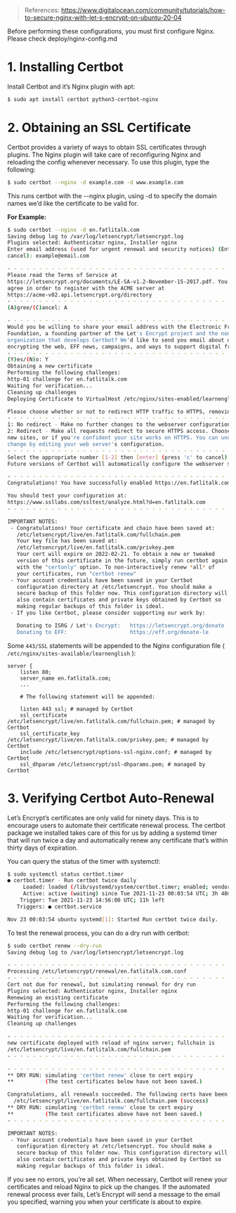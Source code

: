 > References:
> https://www.digitalocean.com/community/tutorials/how-to-secure-nginx-with-let-s-encrypt-on-ubuntu-20-04

Before performing these configurations, you must first configure Nginx.
Please check deploy/nginx-config.md

# 1. Installing Certbot

Install Certbot and it’s Nginx plugin with apt:
```bash
$ sudo apt install certbot python3-certbot-nginx
```

# 2. Obtaining an SSL Certificate

Certbot provides a variety of ways to obtain SSL certificates through plugins. The Nginx plugin will take care of reconfiguring Nginx and reloading the config whenever necessary. To use this plugin, type the following:
```bash
$ sudo certbot --nginx -d example.com -d www.example.com
```
This runs certbot with the --nginx plugin, using -d to specify the domain names we’d like the certificate to be valid for.

**For Example:**
```bash
$ sudo certbot --nginx -d en.fatlitalk.com
Saving debug log to /var/log/letsencrypt/letsencrypt.log
Plugins selected: Authenticator nginx, Installer nginx
Enter email address (used for urgent renewal and security notices) (Enter 'c' to
cancel): example@email.com

- - - - - - - - - - - - - - - - - - - - - - - - - - - - - - - - - - - - - - - -
Please read the Terms of Service at
https://letsencrypt.org/documents/LE-SA-v1.2-November-15-2017.pdf. You must
agree in order to register with the ACME server at
https://acme-v02.api.letsencrypt.org/directory
- - - - - - - - - - - - - - - - - - - - - - - - - - - - - - - - - - - - - - - -
(A)gree/(C)ancel: A

- - - - - - - - - - - - - - - - - - - - - - - - - - - - - - - - - - - - - - - -
Would you be willing to share your email address with the Electronic Frontier
Foundation, a founding partner of the Let's Encrypt project and the non-profit
organization that develops Certbot? We'd like to send you email about our work
encrypting the web, EFF news, campaigns, and ways to support digital freedom.
- - - - - - - - - - - - - - - - - - - - - - - - - - - - - - - - - - - - - - - -
(Y)es/(N)o: Y
Obtaining a new certificate
Performing the following challenges:
http-01 challenge for en.fatlitalk.com
Waiting for verification...
Cleaning up challenges
Deploying Certificate to VirtualHost /etc/nginx/sites-enabled/learnenglish

Please choose whether or not to redirect HTTP traffic to HTTPS, removing HTTP access.
- - - - - - - - - - - - - - - - - - - - - - - - - - - - - - - - - - - - - - - -
1: No redirect - Make no further changes to the webserver configuration.
2: Redirect - Make all requests redirect to secure HTTPS access. Choose this for
new sites, or if you're confident your site works on HTTPS. You can undo this
change by editing your web server's configuration.
- - - - - - - - - - - - - - - - - - - - - - - - - - - - - - - - - - - - - - - -
Select the appropriate number [1-2] then [enter] (press 'c' to cancel): 1
Future versions of Certbot will automatically configure the webserver so that all requests redirect to secure HTTPS access. You can control this behavior and disable this warning with the --redirect and --no-redirect flags.

- - - - - - - - - - - - - - - - - - - - - - - - - - - - - - - - - - - - - - - -
Congratulations! You have successfully enabled https://en.fatlitalk.com

You should test your configuration at:
https://www.ssllabs.com/ssltest/analyze.html?d=en.fatlitalk.com
- - - - - - - - - - - - - - - - - - - - - - - - - - - - - - - - - - - - - - - -

IMPORTANT NOTES:
 - Congratulations! Your certificate and chain have been saved at:
   /etc/letsencrypt/live/en.fatlitalk.com/fullchain.pem
   Your key file has been saved at:
   /etc/letsencrypt/live/en.fatlitalk.com/privkey.pem
   Your cert will expire on 2022-02-21. To obtain a new or tweaked
   version of this certificate in the future, simply run certbot again
   with the "certonly" option. To non-interactively renew *all* of
   your certificates, run "certbot renew"
 - Your account credentials have been saved in your Certbot
   configuration directory at /etc/letsencrypt. You should make a
   secure backup of this folder now. This configuration directory will
   also contain certificates and private keys obtained by Certbot so
   making regular backups of this folder is ideal.
 - If you like Certbot, please consider supporting our work by:

   Donating to ISRG / Let's Encrypt:   https://letsencrypt.org/donate
   Donating to EFF:                    https://eff.org/donate-le

```

Some `443/SSL` statements will be appended to the Nginx configuration file ( `/etc/nginx/sites-available/learnenglish` ):

```
server {
    listen 80;
    server_name en.fatlitalk.com;
    ...

    # The following statement will be appended:

    listen 443 ssl; # managed by Certbot
    ssl_certificate /etc/letsencrypt/live/en.fatlitalk.com/fullchain.pem; # managed by Certbot
    ssl_certificate_key /etc/letsencrypt/live/en.fatlitalk.com/privkey.pem; # managed by Certbot
    include /etc/letsencrypt/options-ssl-nginx.conf; # managed by Certbot
    ssl_dhparam /etc/letsencrypt/ssl-dhparams.pem; # managed by Certbot
```

# 3. Verifying Certbot Auto-Renewal

Let’s Encrypt’s certificates are only valid for ninety days. This is to encourage users to automate their certificate renewal process. The certbot package we installed takes care of this for us by adding a systemd timer that will run twice a day and automatically renew any certificate that’s within thirty days of expiration.

You can query the status of the timer with systemctl:

```bash
$ sudo systemctl status certbot.timer
● certbot.timer - Run certbot twice daily
     Loaded: loaded (/lib/systemd/system/certbot.timer; enabled; vendor preset: enabled)
     Active: active (waiting) since Tue 2021-11-23 00:03:54 UTC; 3h 48min ago
    Trigger: Tue 2021-11-23 14:56:00 UTC; 11h left
   Triggers: ● certbot.service

Nov 23 00:03:54 ubuntu systemd[1]: Started Run certbot twice daily.
```

To test the renewal process, you can do a dry run with certbot:
```bash
$ sudo certbot renew --dry-run
Saving debug log to /var/log/letsencrypt/letsencrypt.log

- - - - - - - - - - - - - - - - - - - - - - - - - - - - - - - - - - - - - - - -
Processing /etc/letsencrypt/renewal/en.fatlitalk.com.conf
- - - - - - - - - - - - - - - - - - - - - - - - - - - - - - - - - - - - - - - -
Cert not due for renewal, but simulating renewal for dry run
Plugins selected: Authenticator nginx, Installer nginx
Renewing an existing certificate
Performing the following challenges:
http-01 challenge for en.fatlitalk.com
Waiting for verification...
Cleaning up challenges

- - - - - - - - - - - - - - - - - - - - - - - - - - - - - - - - - - - - - - - -
new certificate deployed with reload of nginx server; fullchain is
/etc/letsencrypt/live/en.fatlitalk.com/fullchain.pem
- - - - - - - - - - - - - - - - - - - - - - - - - - - - - - - - - - - - - - - -

- - - - - - - - - - - - - - - - - - - - - - - - - - - - - - - - - - - - - - - -
** DRY RUN: simulating 'certbot renew' close to cert expiry
**          (The test certificates below have not been saved.)

Congratulations, all renewals succeeded. The following certs have been renewed:
  /etc/letsencrypt/live/en.fatlitalk.com/fullchain.pem (success)
** DRY RUN: simulating 'certbot renew' close to cert expiry
**          (The test certificates above have not been saved.)
- - - - - - - - - - - - - - - - - - - - - - - - - - - - - - - - - - - - - - - -

IMPORTANT NOTES:
 - Your account credentials have been saved in your Certbot
   configuration directory at /etc/letsencrypt. You should make a
   secure backup of this folder now. This configuration directory will
   also contain certificates and private keys obtained by Certbot so
   making regular backups of this folder is ideal.
```

If you see no errors, you’re all set. When necessary, Certbot will renew your certificates and reload Nginx to pick up the changes. If the automated renewal process ever fails, Let’s Encrypt will send a message to the email you specified, warning you when your certificate is about to expire.
